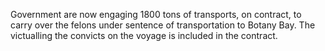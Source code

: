  Government are now engaging 1800 tons of transports, on
                    contract, to carry over the felons under sentence of transportation to
                    Botany Bay. The victualling the convicts on the voyage is included in the contract.